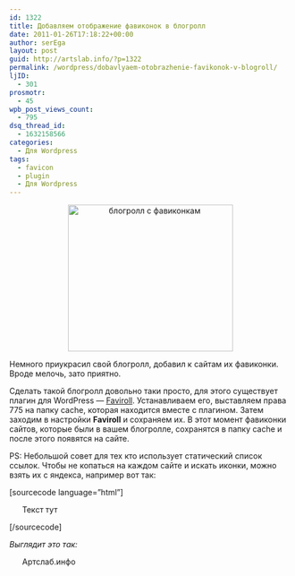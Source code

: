 ```yaml
---
id: 1322
title: Добавляем отображение фавиконок в блогролл
date: 2011-01-26T17:18:22+00:00
author: serEga
layout: post
guid: http://artslab.info/?p=1322
permalink: /wordpress/dobavlyaem-otobrazhenie-favikonok-v-blogroll/
ljID:
  - 301
prosmotr:
  - 45
wpb_post_views_count:
  - 795
dsq_thread_id:
  - 1632158566
categories:
  - Для Wordpress
tags:
  - favicon
  - plugin
  - Для Wordpress
---
```

<center>
  <a href="{{site.img_cdn}}/blogroll_with_favicons1.jpg"><img src="{{site.img_cdn}}/blogroll_with_favicons1.jpg" alt="блогролл с фавиконкам" title="blogroll_with_favicons" width="295" height="262" class="alignnone size-full wp-image-1337" /></a>
</center>

Немного приукрасил свой блогролл, добавил к сайтам их фавиконки. Вроде мелочь, зато приятно.

Сделать такой блогролл довольно таки просто, для этого существует плагин для WordPress &mdash; [Faviroll](http://wordpress.org/extend/plugins/faviroll/). Устанавливаем его, выставляем права 775 на папку cache, которая находится вместе с плагином. Затем заходим в настройки **Faviroll** и сохраняем их. В этот момент фавиконки сайтов, которые были в вашем блогролле, сохранятся в папку cache и после этого появятся на сайте.

PS: Небольшой совет для тех кто использует статический список ссылок. Чтобы не копаться на каждом сайте и искать иконки, можно взять их с яндекса, например вот так:

[sourcecode language=&#8221;html&#8221;]

<li style="background: url('http://favicon.yandex.net/favicon/artslab.info') no-repeat;list-style: none;padding-left: 23px;">
  Текст тут
</li>
<!-- соответственно место artslab.info, указываем нужный сайт -->



[/sourcecode]

_Выглядит это так:_

<li style="background: url('http://favicon.yandex.net/favicon/artslab.info') no-repeat;list-style: none;padding-left: 23px;">
  Артслаб.инфо
</li>